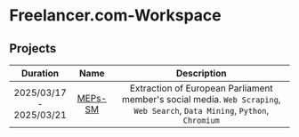 # Freelancer.com-Workspace

## Projects

|         **Duration**          |           **Name**            |                                                      **Description**                                                       |
| :---------------------------: | :---------------------------: | :------------------------------------------------------------------------------------------------------------------------: |
| 2025/03/17<br>-<br>2025/03/21 | [MEPs-SM](./MEPs-SM/index.md) | Extraction of European Parliament member's social media. `Web Scraping`, `Web Search`, `Data Mining`, `Python`, `Chromium` |
